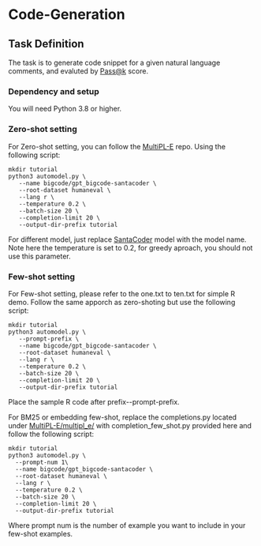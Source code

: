 # Code-Generation

## Task Definition

The task is to generate code snippet for a given natural language comments, and evaluted by [Pass@k](https://arxiv.org/abs/2107.03374) score.


### Dependency and setup

You will need Python 3.8 or higher.

### Zero-shot setting

For Zero-shot setting, you can follow the [MultiPL-E](https://github.com/nuprl/MultiPL-E/tree/main) repo. Using the following script:
 ```
mkdir tutorial
python3 automodel.py \
    --name bigcode/gpt_bigcode-santacoder \
    --root-dataset humaneval \
    --lang r \
    --temperature 0.2 \
    --batch-size 20 \
    --completion-limit 20 \
    --output-dir-prefix tutorial
 ```
For different model, just replace [SantaCoder](https://huggingface.co/bigcode/gpt_bigcode-santacoder) model with the model name. Note here the temperature is set to 0.2, for greedy aproach, you should not use this parameter.
### Few-shot setting

For Few-shot setting, please refer to the one.txt to ten.txt for simple R demo. Follow the same apporch as zero-shoting but use the following script:
 ```
mkdir tutorial
python3 automodel.py \
    --prompt-prefix \
    --name bigcode/gpt_bigcode-santacoder \
    --root-dataset humaneval \
    --lang r \
    --temperature 0.2 \
    --batch-size 20 \
    --completion-limit 20 \
    --output-dir-prefix tutorial
 ```

 Place the sample R code after prefix--prompt-prefix.

 For BM25 or embedding few-shot, replace the completions.py located under [MultiPL-E/multipl_e/](https://github.com/nuprl/MultiPL-E/tree/main/multipl_e) with completion_few_shot.py provided here and follow the following script:
  ```
mkdir tutorial
python3 automodel.py \
    --prompt-num 1\
    --name bigcode/gpt_bigcode-santacoder \
    --root-dataset humaneval \
    --lang r \
    --temperature 0.2 \
    --batch-size 20 \
    --completion-limit 20 \
    --output-dir-prefix tutorial
 ```
 Where prompt num is the number of example you want to include in your few-shot examples.
